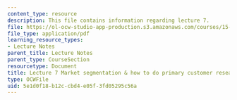 ```yaml
---
content_type: resource
description: This file contains information regarding lecture 7.
file: https://ol-ocw-studio-app-production.s3.amazonaws.com/courses/15-390-new-enterprises-spring-2013/5e1d0f18b12ccbd4e05f3fd05295c56a_MIT15_390S13_lec07.pdf
file_type: application/pdf
learning_resource_types:
- Lecture Notes
parent_title: Lecture Notes
parent_type: CourseSection
resourcetype: Document
title: Lecture 7 Market segmentation & how to do primary customer research
type: OCWFile
uid: 5e1d0f18-b12c-cbd4-e05f-3fd05295c56a
---
```

